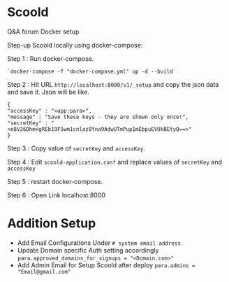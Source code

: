 # Scoold
Q&amp;A forum Docker setup

Step-up Scoold locally using docker-compose:

Step 1 : Run docker-compose.

    `docker-compose -f "docker-compose.yml" up -d --build`

Step 2 : Hit URL `http://localhost:8080/v1/_setup` and copy the json data and save it.
Json will be like.

    {
    "accessKey" : "<app:para>",
    "message" : "Save these keys - they are shown only once!",
    "secretKey" : "<e8V26Dhm+gREb19F5wm1cnlaz8Yna9AdwUTmPup1mEbpuEVUkBEtyQ==>"
    }


Step 3 : Copy value of `secretKey` and `accessKey`.

Step 4 : Edit `scoold-application.conf` and replace values of `secretKey` and `accessKey`

Step 5 : restart docker-compose.

Step 6 : Open Link localhost:8000


# Addition Setup

* Add Email Configurations Under   `# system email address`
* Update Domain specific Auth setting accordingly `para.approved_domains_for_signups = "<Domain.com>"`
* Add Admin Email for Setup Scoold after deploy `para.admins = "Email@gmail.com"`
